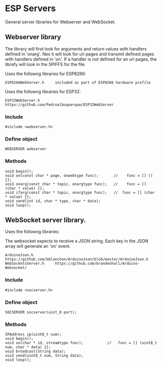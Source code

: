 # ESP Servers

General server libraries for Webserver and WebSocket.

##	Webserver library

The library will first look for arguments and return values with handlers defined in 'onarg'.
Nex it will look for uri pages and transmit defined pages with handlers defined in 'on'.
If a handler is not defined for an uri pages, the librafy will look in the SPIFFS for the file.

Uses the followng libraries for ESP8266:

	ESP8266WebServer.h     included as part of ESP8266 hardware profile

Uses the followng libraries for ESP32:

	ESP32WebServer.h       https://github.com/Pedroalbuquerque/ESP32WebServer


###	Include

	#include <webserver.h>

###	Define object

	WEBSERVER webserver

###	Methods

	void begin();
	void on(const char * page, onwebtype func);       //	func = [] () {};
	void onarg(const char * topic, onargtype func);   //	func = [] (char * value) {};
	void ifarg(const char * topic, onargtype func);   //  func = [] (char * value) {};
	void send(int id, char * type, char * data);
	void loop();

##	WebSocket server library.

Uses the followng libraries:

The websocket expects to receive a JSON string. Each key in the JSON array will generate an 'on' event.

	ArduinoJson.h          https://github.com/bblanchon/ArduinoJson/blob/master/ArduinoJson.h
	WebSocketsServer.h     https://github.com/brandenhall/Arduino-Websocket/


###	Include

	#include <socserver.h>

###	Define object

	SOCSERVER socserver(uint_8 port);

###	Methods

	IPAddress ip(uint8_t num);
	void begin();
	void on(char * id, streamtype func);           //	func = [] (uint8_t num, char * data) {};
	void broadcast(String data);
	void send(uint8_t num, String data);
	void loop();


